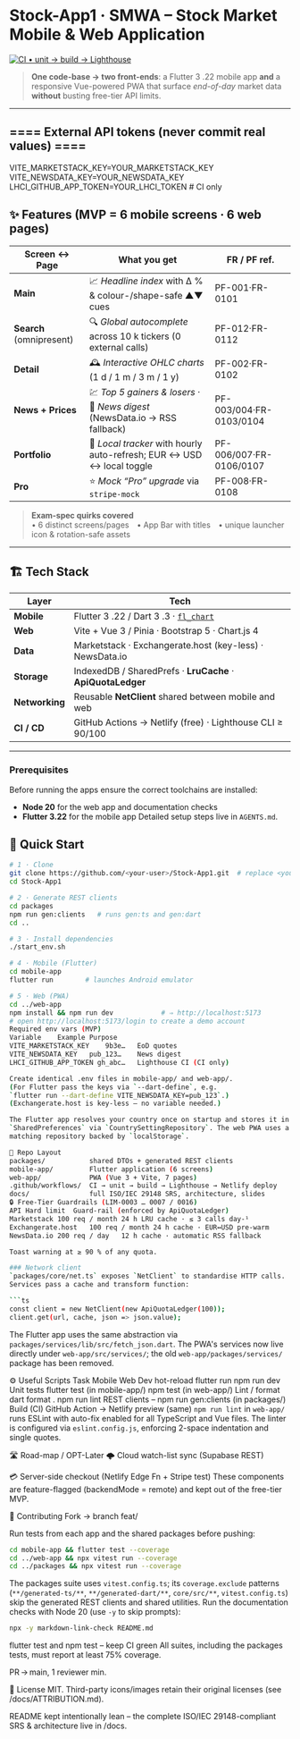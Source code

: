 # Stock-App1 · **SMWA – Stock Market Mobile & Web Application**

[![CI • unit → build → Lighthouse](https://img.shields.io/github/actions/workflow/status/IvanStarostin1984/Stock-App1/ci.yml?branch=main)](./.github/workflows/ci.yml)

> **One code-base → two front-ends**: a Flutter 3 .22 mobile app **and** a responsive Vue-powered PWA that surface *end-of-day* market data **without** busting free-tier API limits.

---
## ==== External API tokens (never commit real values) ====
VITE_MARKETSTACK_KEY=YOUR_MARKETSTACK_KEY
VITE_NEWSDATA_KEY=YOUR_NEWSDATA_KEY
LHCI_GITHUB_APP_TOKEN=YOUR_LHCI_TOKEN  # CI only

## ✨ Features (MVP = 6 mobile screens · 6 web pages)

| Screen ↔ Page | What you get | FR / PF ref. |
| ------------- | ------------ | ------------ |
| **Main** | 📈 *Headline index* with Δ % & colour-/shape-safe ▲▼ cues | PF-001·FR-0101 |
| **Search** (omnipresent) | 🔍 *Global autocomplete* across 10 k tickers (0 external calls) | PF-012·FR-0112 |
| **Detail** | 🕰 *Interactive OHLC charts* (1 d / 1 m / 3 m / 1 y) | PF-002·FR-0102 |
| **News + Prices** | 💹 *Top 5 gainers & losers* · 📰 *News digest* (NewsData.io → RSS fallback) | PF-003/004·FR-0103/0104 |
| **Portfolio** | 👜 *Local tracker* with hourly auto-refresh; EUR ↔ USD ↔ local toggle | PF-006/007·FR-0106/0107 |
| **Pro** | ⭐ *Mock “Pro” upgrade* via `stripe-mock` | PF-008·FR-0108 |

> **Exam-spec quirks covered**<br>
> • 6 distinct screens/pages • App Bar with titles • unique launcher icon & rotation-safe assets

---

## 🏗 Tech Stack

| Layer         | Tech                                                                         |
| ------------- | ---------------------------------------------------------------------------- |
| **Mobile**    | Flutter 3 .22 / Dart 3 .3 · [`fl_chart`](https://pub.dev/packages/fl_chart) |
| **Web**       | Vite + Vue 3 / Pinia · Bootstrap 5 · Chart.js 4                               |
| **Data**      | Marketstack · Exchangerate.host (key-less) · NewsData.io                      |
| **Storage**   | IndexedDB / SharedPrefs · **LruCache** · **ApiQuotaLedger**                   |
| **Networking**| Reusable **NetClient** shared between mobile and web |
| **CI / CD**   | GitHub Actions → Netlify (free) · Lighthouse CLI ≥ 90/100                    |

---

### Prerequisites
Before running the apps ensure the correct toolchains are installed:
* **Node 20** for the web app and documentation checks
* **Flutter 3.22** for the mobile app
Detailed setup steps live in `AGENTS.md`.

## 🚚 Quick Start

```bash
# 1 · Clone
git clone https://github.com/<your-user>/Stock-App1.git  # replace <your-user> with your GitHub username
cd Stock-App1

# 2 · Generate REST clients
cd packages
npm run gen:clients   # runs gen:ts and gen:dart
cd ..

# 3 · Install dependencies
./start_env.sh

# 4 · Mobile (Flutter)
cd mobile-app
flutter run        # launches Android emulator

# 5 · Web (PWA)
cd ../web-app
npm install && npm run dev            # ⇒ http://localhost:5173
# open http://localhost:5173/login to create a demo account
Required env vars (MVP)
Variable	Example	Purpose
VITE_MARKETSTACK_KEY	9b3e…	EoD quotes
VITE_NEWSDATA_KEY	pub_123…	News digest
LHCI_GITHUB_APP_TOKEN gh_abc…   Lighthouse CI (CI only)

Create identical .env files in mobile-app/ and web-app/.
(For Flutter pass the keys via `--dart-define`, e.g.
`flutter run --dart-define VITE_NEWSDATA_KEY=pub_123`.)
(Exchangerate.host is key-less – no variable needed.)

The Flutter app resolves your country once on startup and stores it in
`SharedPreferences` via `CountrySettingRepository`. The web PWA uses a
matching repository backed by `localStorage`.

📂 Repo Layout
packages/           shared DTOs + generated REST clients
mobile-app/         Flutter application (6 screens)
web-app/            PWA (Vue 3 + Vite, 7 pages)
.github/workflows/  CI → unit → build → Lighthouse → Netlify deploy
docs/               full ISO/IEC 29148 SRS, architecture, slides
🔒 Free-Tier Guardrails (LIM-0003 … 0007 / 0016)
API	Hard limit	Guard-rail (enforced by ApiQuotaLedger)
Marketstack	100 req / month	24 h LRU cache · ≤ 3 calls day-¹
Exchangerate.host	100 req / month	24 h cache · EUR↔USD pre-warm
NewsData.io	200 req / day	12 h cache · automatic RSS fallback

Toast warning at ≥ 90 % of any quota.

### Network client
`packages/core/net.ts` exposes `NetClient` to standardise HTTP calls.
Services pass a cache and transform function:

```ts
const client = new NetClient(new ApiQuotaLedger(100));
client.get(url, cache, json => json.value);
```
The Flutter app uses the same abstraction via `packages/services/lib/src/fetch_json.dart`.
The PWA's services now live directly under `web-app/src/services/`; the old
`web-app/packages/services/` package has been removed.

⚙️ Useful Scripts
Task	Mobile	Web
Dev hot-reload	flutter run	npm run dev
Unit tests      flutter test (in mobile-app/)    npm test (in web-app/)
Lint / format	dart format .	npm run lint
REST clients    –               npm run gen:clients (in packages/)
Build (CI)	GitHub Action → Netlify preview	(same)
`npm run lint` in `web-app/` runs ESLint with auto-fix enabled for all TypeScript and Vue files. The linter is configured via `eslint.config.js`, enforcing 2-space indentation and single quotes.

🛣 Road-map / OPT-Later
🌩 Cloud watch-list sync (Supabase REST)

💳 Server-side checkout (Netlify Edge Fn + Stripe test)
These components are feature-flagged (backendMode = remote) and kept out of the free-tier MVP.

🤝 Contributing
Fork → branch feat/<topic>

Run tests from each app and the shared packages before pushing:
```bash
cd mobile-app && flutter test --coverage
cd ../web-app && npx vitest run --coverage
cd ../packages && npx vitest run --coverage
```
The packages suite uses `vitest.config.ts`; its `coverage.exclude` patterns
(`**/generated-ts/**`, `**/generated-dart/**`, `core/src/**`, `vitest.config.ts`)
skip the generated REST clients and shared utilities.
Run the documentation checks with Node 20 (use `-y` to skip prompts):
```bash
npx -y markdown-link-check README.md
```

flutter test and npm test – keep CI green
All suites, including the packages tests, must report at least 75% coverage.

PR → main, 1 reviewer min.

📜 License
MIT. Third-party icons/images retain their original licenses (see /docs/ATTRIBUTION.md).

README kept intentionally lean – the complete ISO/IEC 29148-compliant SRS & architecture live in /docs.
